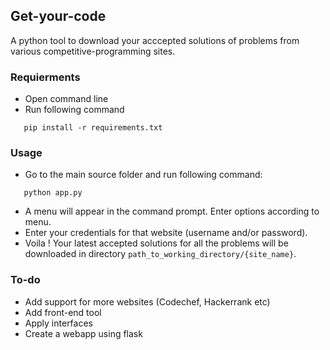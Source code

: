 


## Get-your-code
A python tool to download your acccepted solutions of problems from various competitive-programming sites.


###   Requierments
- Open command line
- Run following command
 ```
 	pip install -r requirements.txt
 ```
### Usage

- Go to the main source folder and run following command:
 ```
 	python app.py
 ```
- A menu will appear in the command prompt. Enter options according to menu.
- Enter your credentials for that website (username and/or password).
- Voila ! Your latest accepted solutions for all the problems will be downloaded in directory ```path_to_working_directory/{site_name}```.

### To-do
- Add support for more websites (Codechef, Hackerrank etc)
- Add front-end tool
- Apply interfaces
- Create a webapp using flask
